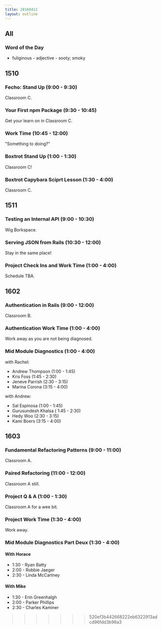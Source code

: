 ```yaml
---
title: 20160412
layout: outline
---
```


## All

### Word of the Day
* fuliginous - adjective - sooty; smoky


## 1510

### Fecho: Stand Up (9:00 - 9:30)

Classroom C.

### Your First npm Package (9:30 - 10:45)

Get your learn on in Classroom C.

### Work Time (10:45 - 12:00)

"Something to doing?"

### Boxtrot Stand Up (1:00 - 1:30)

Classroom C!

### Boxtrot Capybara Sciprt Lesson (1:30 - 4:00)

Classroom C.


## 1511

### Testing an Internal API (9:00 - 10:30)

Wig Borkspace.

### Serving JSON from Rails (10:30 - 12:00)

Stay in the same place!

### Project Check Ins and Work Time (1:00 - 4:00)

Schedule TBA.


## 1602

### Authentication in Rails (9:00 - 12:00)

Classroom B.

### Authentication Work Time (1:00 - 4:00)

Work away as you are not being diagnosed.

### Mid Module Diagnostics (1:00 - 4:00)

with Rachel:

* Andrew Thompson (1:00 - 1:45)
* Kris Foss (1:45 - 2:30)
* Jeneve Parrish (2:30 - 3:15)
* Marina Corona (3:15 - 4:00)

with Andrew:
* Sal Espinosa (1:00 - 1:45)
* Gurusundesh Khalsa ( 1:45 - 2:30)
* Hedy Woo (2:30 - 3:15)
* Kami Boers (3:15 - 4:00)



## 1603

### Fundamental Refactoring Patterns (9:00 - 11:00)

Classroom A.

### Paired Refactoring (11:00 - 12:00)

Classroom A still.

### Project Q & A (1:00 - 1:30)

Classroom A for a wee bit.

### Project Work Time (1:30 - 4:00)

Work away.

### Mid Module Diagnostics Part Deux (1:30 - 4:00)

#### With Horace
* 1:30 - Ryan Batty
* 2:00 - Robbie Jaeger
* 2:30 - Linda McCartney

#### With Mike
* 1:30 - Erin Greenhalgh
* 2:00 - Parker Phillips
* 2:30 - Charles Kaminer


>>>>>>> 520ef3b442668222eb6322913adcd96fdd3b96a3
